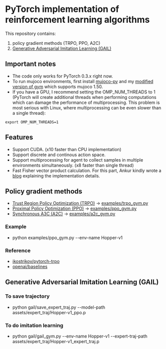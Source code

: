 # PyTorch implementation of reinforcement learning algorithms
This repository contains:
1. policy gradient methods (TRPO, PPO, A2C)
2. [Generative Adversarial Imitation Learning (GAIL)](https://arxiv.org/pdf/1606.03476.pdf)

## Important notes
- The code only works for PyTorch 0.3.x right now.
- To run mujoco environments, first install [mujoco-py](https://github.com/openai/mujoco-py) and my [modified version of gym](https://github.com/Khrylx/gym) which supports mujoco 1.50.
- If you have a GPU, I recommend setting the OMP_NUM_THREADS to 1 (PyTorch will create additional threads when performing computations which can damage the performance of multiprocessing. This problem is most serious with Linux, where multiprocessing can be even slower than a single thread):
```
export OMP_NUM_THREADS=1
```

## Features
* Support CUDA. (x10 faster than CPU implementation)
* Support discrete and continous action space.
* Support multiprocessing for agent to collect samples in multiple environments simultaneously. (x8 faster than single thread)
* Fast Fisher vector product calculation. For this part, Ankur kindly wrote a [blog](http://www.telesens.co/2018/06/03/fisher-vector-product-trpo/) explaining the implementation details.
## Policy gradient methods
* [Trust Region Policy Optimization (TRPO)](https://arxiv.org/pdf/1502.05477.pdf) -> [examples/trpo_gym.py](https://github.com/Khrylx/PyTorch-RL/blob/master/examples/trpo_gym.py)
* [Proximal Policy Optimization (PPO)](https://arxiv.org/pdf/1707.06347.pdf) -> [examples/ppo_gym.py](https://github.com/Khrylx/PyTorch-RL/blob/master/examples/ppo_gym.py)
* [Synchronous A3C (A2C)](https://arxiv.org/pdf/1602.01783.pdf) -> [examples/a2c_gym.py](https://github.com/Khrylx/PyTorch-RL/blob/master/examples/a2c_gym.py)

### Example
* python examples/ppo_gym.py --env-name Hopper-v1

### Reference
* [ikostrikov/pytorch-trpo](https://github.com/ikostrikov/pytorch-trpo)
* [openai/baselines](https://github.com/openai/baselines)


## Generative Adversarial Imitation Learning (GAIL)
### To save trajectory
* python gail/save_expert_traj.py --model-path assets/expert_traj/Hopper-v1_ppo.p
### To do imitation learning
* python gail/gail_gym.py --env-name Hopper-v1 --expert-traj-path assets/expert_traj/Hopper-v1_expert_traj.p
